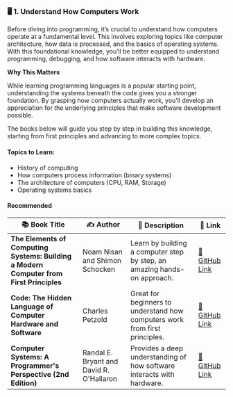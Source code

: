 ### 🖥️ 1. Understand How Computers Work

Before diving into programming, it’s crucial to understand how computers operate at a fundamental level. This involves exploring topics like computer architecture, how data is processed, and the basics of operating systems. With this foundational knowledge, you’ll be better equipped to understand programming, debugging, and how software interacts with hardware.

**Why This Matters**

While learning programming languages is a popular starting point, understanding the systems beneath the code gives you a stronger foundation. By grasping how computers actually work, you’ll develop an appreciation for the underlying principles that make software development possible.

The books below will guide you step by step in building this knowledge, starting from first principles and advancing to more complex topics.

#### Topics to Learn:
- History of computing
- How computers process information (binary systems)
- The architecture of computers (CPU, RAM, Storage)
- Operating systems basics

#### Recommended

| 📚 **Book Title** | ✍️ **Author** | 📝 **Description** | 🔗 **Link** |
|--------------------|---------------|---------------------|-------------|
| **The Elements of Computing Systems: Building a Modern Computer from First Principles** | Noam Nisan and Shimon Schocken | Learn by building a computer step by step, an amazing hands-on approach. | [🔗 GitHub Link](https://github.com/DevAwizard/Books/blob/main/How_computers_work/The%20Elements%20of%20Computing%20Systems.pdf) |
| **Code: The Hidden Language of Computer Hardware and Software** | Charles Petzold | Great for beginners to understand how computers work from first principles. | [🔗 GitHub Link](https://github.com/DevAwizard/Books/blob/main/How_computers_work/code%20the%20hidden%20language%20of%20computer%20hardware%20and%20software.pdf) |
| **Computer Systems: A Programmer's Perspective (2nd Edition)** | Randal E. Bryant and David R. O'Hallaron | Provides a deep understanding of how software interacts with hardware. | [🔗 GitHub Link](https://github.com/DevAwizard/Books/blob/main/How_computers_work/Computer%20Systems%20-%20A%20Programmer's%20Perspective%20(2nd).pdf)|

